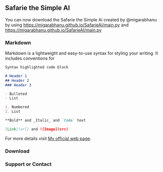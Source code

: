 ## Safarie the Simple AI

You can now download the Safarie the Simple Ai created by @migarabhanu by using https://migarabhanu.github.io/SafarieAI/main.py and https://migarabhanu.github.io/SafarieAI/main.py

### Markdown

Markdown is a lightweight and easy-to-use syntax for styling your writing. It includes conventions for

```markdown
Syntax highlighted code block

# Header 1
## Header 2
### Header 3

- Bulleted
- List

1. Numbered
2. List

**Bold** and _Italic_ and `Code` text

[Link](url) and ![Image](src)
```

For more details visit [My official web page](https://migarabhanu.github.io).

### Download

### Support or Contact
